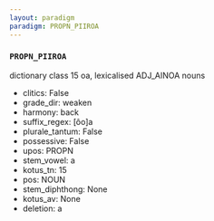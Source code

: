 ```yaml
---
layout: paradigm
paradigm: PROPN_PIIROA
---
```

### ` PROPN_PIIROA `

dictionary class 15 oa, lexicalised ADJ_AINOA nouns
* clitics: False
* grade_dir: weaken
* harmony: back
* suffix_regex: [ôo]a
* plurale_tantum: False
* possessive: False
* upos: PROPN
* stem_vowel: a
* kotus_tn: 15
* pos: NOUN
* stem_diphthong: None
* kotus_av: None
* deletion: a
